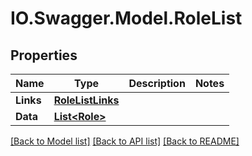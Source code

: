 # IO.Swagger.Model.RoleList
## Properties

Name | Type | Description | Notes
------------ | ------------- | ------------- | -------------
**Links** | [**RoleListLinks**](RoleListLinks.md) |  | 
**Data** | [**List&lt;Role&gt;**](Role.md) |  | 

[[Back to Model list]](../README.md#documentation-for-models) [[Back to API list]](../README.md#documentation-for-api-endpoints) [[Back to README]](../README.md)

